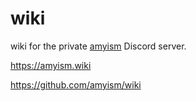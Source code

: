 # wiki

wiki for the private [amyism](https://amyism.pro) Discord server.

https://amyism.wiki

https://github.com/amyism/wiki
